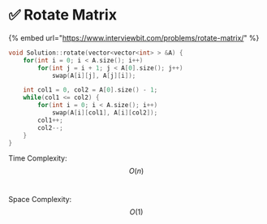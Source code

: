 # ✅ Rotate Matrix

{% embed url="https://www.interviewbit.com/problems/rotate-matrix/" %}

```cpp
void Solution::rotate(vector<vector<int> > &A) {
    for(int i = 0; i < A.size(); i++) 
        for(int j = i + 1; j < A[0].size(); j++)
            swap(A[i][j], A[j][i]);

    int col1 = 0, col2 = A[0].size() - 1;
    while(col1 <= col2) {
        for(int i = 0; i < A.size(); i++) 
            swap(A[i][col1], A[i][col2]);
        col1++;
        col2--;
    }
}
```

Time Complexity: $$O(n)$$​

Space Complexity: $$O(1)$$​

